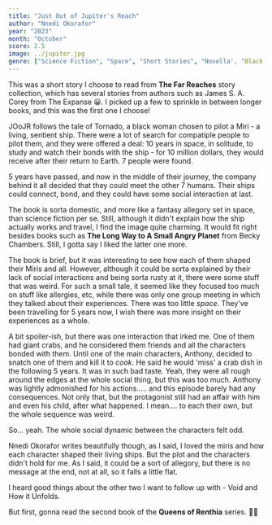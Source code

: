 ```yaml
---
title: "Just Out of Jupiter's Reach"
author: "Nnedi Okorafor"
year: "2023"
month: "October"
score: 2.5
image: ../jupiter.jpg
genre: ["Science Fiction", "Space", "Short Stories", "Novella', "Black Author"]
---
```


This was a short story I choose to read from **The Far Reaches** story collection, which has several stories from authors such as James S. A. Corey from The Expanse 😀. I picked up a few to sprinkle in between longer books, and this was the first one I choose!

JOoJR follows the tale of Tornado, a black woman chosen to pilot a Miri - a living, sentient ship. There were a lot of search for compatiple people to pilot them, and they were offered a deal: 10 years in space, in solitude, to study and watch their bonds with the ship - for 10 million dollars, they would receive after their return to Earth. 7 people were found.

5 years have passed, and now in the middle of their journey, the company behind it all decided that they could meet the other 7 humans. Their ships could connect, bond, and they could have some social interaction at last.

The book is sorta domestic, and more like a fantasy allegory set in space, than science fiction per se. Still, although it didn't explain how the ship actually works and travel, I find the image quite charming. It would fit right besides books such as **The Long Way to A Small Angry Planet** from Becky Chambers. Still, I gotta say I liked the latter one more.

The book is brief, but it was interesting to see how each of them shaped their Miris and all. However, although it could be sorta explained by their lack of social interactions and being sorta rusty at it, there were some stuff that was weird. For such a small tale, it seemed like they focused too much on stuff like allergies, etc, while there was only one group meeting in which they talked about their experiences. There was too little _space_. They've been travelling for 5 years now, I wish there was more insight on their experiences as a whole.

A bit spoiler-ish, but there was one interaction that irked me. One of them had giant crabs, and he considered them friends and all the characters bonded with them. Until one of the main characters, Anthony, decided to snatch one of them and kill it to _cook_. He said he would 'miss' a crab dish in the following 5 years. It was in such bad taste. Yeah, they were all rough around the edges at the whole social thing, but this was too much. Anthony was lightly admonished for his actions..... and this episode barely had any consequences. Not only that, but the protagonist still had an affair with him and even his child, after what happened. I mean.... to each their own, but the whole sequence was weird.

So... yeah. The whole social dynamic between the characters felt odd.

Nnedi Okorafor writes beautifully though, as I said, I loved the miris and how each character shaped their living ships. But the plot and the characters didn't hold for me. As I said, it could be a sort of allegory, but there is no message at the end, not at all, so it falls a little flat.

I heard good things about the other two I want to follow up with - Void and How it Unfolds.

But first, gonna read the second book of the **Queens of Renthia** series. 💪🏼

